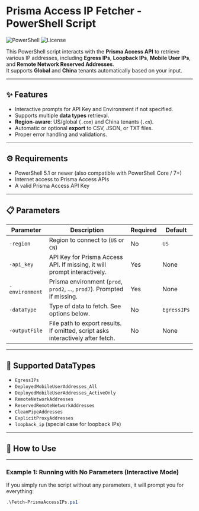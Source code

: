 # Prisma Access IP Fetcher - PowerShell Script

![PowerShell](https://img.shields.io/badge/PowerShell-5.1%2B-blue?logo=powershell)
![License](https://img.shields.io/badge/license-MIT-green)

This PowerShell script interacts with the **Prisma Access API** to retrieve various IP addresses, including **Egress IPs**, **Loopback IPs**, **Mobile User IPs**, and **Remote Network Reserved Addresses**.  
It supports **Global** and **China** tenants automatically based on your input.

---

## ✨ Features

- Interactive prompts for API Key and Environment if not specified.
- Supports multiple **data types** retrieval.
- **Region-aware**: US/global (`.com`) and China tenants (`.cn`).
- Automatic or optional **export** to CSV, JSON, or TXT files.
- Proper error handling and validations.

---

## ⚙️ Requirements

- PowerShell 5.1 or newer (also compatible with PowerShell Core / 7+)
- Internet access to Prisma Access APIs
- A valid Prisma Access API Key

---

## 📋 Parameters

| Parameter    | Description                                                                | Required | Default |
|--------------|----------------------------------------------------------------------------|----------|---------|
| `-region`     | Region to connect to (`US` or `CN`)                                          | No       | `US`     |
| `-api_key`    | API Key for Prisma Access API. If missing, it will prompt interactively.     | Yes      | None    |
| `-environment`| Prisma environment (`prod`, `prod2`, ..., `prod7`). Prompted if missing.     | Yes      | None    |
| `-dataType`   | Type of data to fetch. See options below.                                   | No       | `EgressIPs` |
| `-outputFile` | File path to export results. If omitted, script asks interactively after fetch. | No    | None    |

---

## 📂 Supported DataTypes

- `EgressIPs`
- `DeployedMobileUserAddresses_All`
- `DeployedMobileUserAddresses_ActiveOnly`
- `RemoteNetworkAddresses`
- `ReservedRemoteNetworkAddresses`
- `CleanPipeAddresses`
- `ExplicitProxyAddresses`
- `loopback_ip` (special case for loopback IPs)

---

## 🚀 How to Use

---

### Example 1: Running with No Parameters (Interactive Mode)

If you simply run the script without any parameters, it will prompt you for everything:

```powershell
.\Fetch-PrismaAccessIPs.ps1
